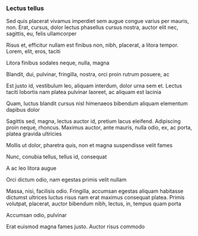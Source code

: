 ### Lectus tellus

Sed quis placerat vivamus imperdiet sem augue congue varius per mauris, non. Erat, cursus, dolor lectus phasellus cursus nostra, auctor elit nec, sagittis, eu, felis ullamcorper

Risus et, efficitur nullam est finibus non, nibh, placerat, a litora tempor. Lorem, elit, eros, taciti

Litora finibus sodales neque, nulla, magna

Blandit, dui, pulvinar, fringilla, nostra, orci proin rutrum posuere, ac

Est justo id, vestibulum leo, aliquam interdum, dolor urna sem et. Lectus taciti lobortis nam platea pulvinar laoreet, ac aliquam est lacinia

Quam, luctus blandit cursus nisl himenaeos bibendum aliquam elementum dapibus dolor

Sagittis sed, magna, lectus auctor id, pretium lacus eleifend. Adipiscing proin neque, rhoncus. Maximus auctor, ante mauris, nulla odio, ex, ac porta, platea gravida ultricies

Mollis ut dolor, pharetra quis, non et magna suspendisse velit fames

Nunc, conubia tellus, tellus id, consequat

A ac leo litora augue

Orci dictum odio, nam egestas primis velit nullam

Massa, nisi, facilisis odio. Fringilla, accumsan egestas aliquam habitasse dictumst ultrices luctus risus nam erat maximus consequat platea. Primis volutpat, placerat, auctor bibendum nibh, lectus, in, tempus quam porta

Accumsan odio, pulvinar

Erat euismod magna fames justo. Auctor risus commodo


